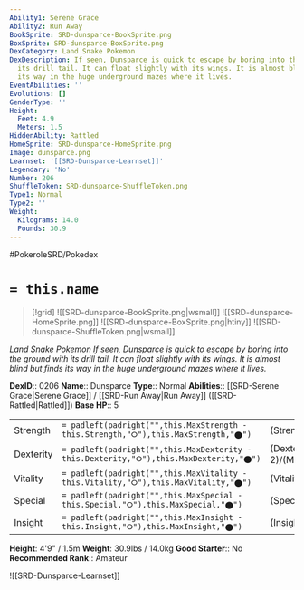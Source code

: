 ```yaml
---
Ability1: Serene Grace
Ability2: Run Away
BookSprite: SRD-dunsparce-BookSprite.png
BoxSprite: SRD-dunsparce-BoxSprite.png
DexCategory: Land Snake Pokemon
DexDescription: If seen, Dunsparce is quick to escape by boring into the ground with
  its drill tail. It can float slightly with its wings. It is almost blind but finds
  its way in the huge underground mazes where it lives.
EventAbilities: ''
Evolutions: []
GenderType: ''
Height:
  Feet: 4.9
  Meters: 1.5
HiddenAbility: Rattled
HomeSprite: SRD-dunsparce-HomeSprite.png
Image: dunsparce.png
Learnset: '[[SRD-Dunsparce-Learnset]]'
Legendary: 'No'
Number: 206
ShuffleToken: SRD-dunsparce-ShuffleToken.png
Type1: Normal
Type2: ''
Weight:
  Kilograms: 14.0
  Pounds: 30.9
---
```


#PokeroleSRD/Pokedex

# `= this.name`

> [!grid]
> ![[SRD-dunsparce-BookSprite.png|wsmall]]
> ![[SRD-dunsparce-HomeSprite.png]]
> ![[SRD-dunsparce-BoxSprite.png|htiny]]
> ![[SRD-dunsparce-ShuffleToken.png|wsmall]]


*Land Snake Pokemon*
*If seen, Dunsparce is quick to escape by boring into the ground with its drill tail. It can float slightly with its wings. It is almost blind but finds its way in the huge underground mazes where it lives.*

**DexID**:: 0206
**Name**:: Dunsparce
**Type**:: Normal
**Abilities**:: [[SRD-Serene Grace|Serene Grace]] / [[SRD-Run Away|Run Away]] ([[SRD-Rattled|Rattled]])
**Base HP**:: 5

|           |                                                                                        |                                          |
| --------- | -------------------------------------------------------------------------------------- | ---------------------------------------- |
| Strength  | `= padleft(padright("",this.MaxStrength - this.Strength,"⭘"),this.MaxStrength,"⬤")`    | (Strength::2)/(MaxStrength::5)   |
| Dexterity | `= padleft(padright("",this.MaxDexterity - this.Dexterity,"⭘"),this.MaxDexterity,"⬤")` | (Dexterity:: 2)/(MaxDexterity::4) |
| Vitality  | `= padleft(padright("",this.MaxVitality - this.Vitality,"⭘"),this.MaxVitality,"⬤")`    | (Vitality::2)/(MaxVitality::5)   |
| Special   | `= padleft(padright("",this.MaxSpecial - this.Special,"⭘"),this.MaxSpecial,"⬤")`       | (Special::2)/(MaxSpecial::4)     |
| Insight   | `= padleft(padright("",this.MaxInsight - this.Insight,"⭘"),this.MaxInsight,"⬤")`       | (Insight::2)/(MaxInsight::4)     |

**Height**: 4'9" / 1.5m
**Weight**: 30.9lbs / 14.0kg
**Good Starter**:: No
**Recommended Rank**:: Amateur

![[SRD-Dunsparce-Learnset]]